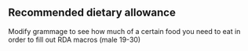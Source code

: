 ## Recommended dietary allowance

Modify grammage to see how much of a certain food you need to eat in order to fill out RDA macros (male 19-30)